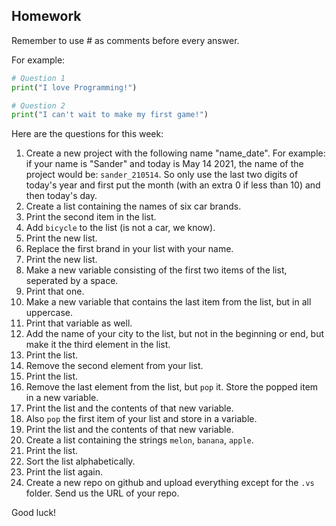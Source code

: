Homework
-

Remember to use # as comments before every answer.

For example:

```Python
# Question 1
print("I love Programming!")

# Question 2
print("I can't wait to make my first game!")
```

Here are the questions for this week:

1. Create a new project with the following name "name_date". For example: if your name is "Sander" and today is May 14 2021, the name of the project would be: `sander_210514`. So only use the last two digits of today's year and first put the month (with an extra 0 if less than 10) and then today's day.
1. Create a list containing the names of six car brands.
1. Print the second item in the list.
1. Add `bicycle` to the list (is not a car, we know).
1. Print the new list.
1. Replace the first brand in your list with your name.
1. Print the new list.
1. Make a new variable consisting of the first two items of the list, seperated by a space.
1. Print that one.
1. Make a new variable that contains the last item from the list, but in all uppercase.
1. Print that variable as well.
1. Add the name of your city to the list, but not in the beginning or end, but make it the third element in the list.
1. Print the list.
1. Remove the second element from your list.
1. Print the list.
1. Remove the last element from the list, but `pop` it. Store the popped item in a new variable.
1. Print the list and the contents of that new variable.
1. Also `pop` the first item of your list and store in a variable.
1. Print the list and the contents of that new variable.
1. Create a list containing the strings `melon`, `banana`, `apple`.
1. Print the list.
1. Sort the list alphabetically.
1. Print the list again.
1. Create a new repo on github and upload everything except for the `.vs` folder. Send us the URL of your repo.

Good luck!

